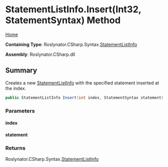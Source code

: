 <a name="_top"></a>

# StatementListInfo\.Insert\(Int32, StatementSyntax\) Method

[Home](../../../../../README.md#_top)

**Containing Type**: Roslynator\.CSharp\.Syntax\.[StatementListInfo](../README.md#_top)

**Assembly**: Roslynator\.CSharp\.dll

## Summary

Creates a new [StatementListInfo](../README.md#_top) with the specified statement inserted at the index\.

```csharp
public StatementListInfo Insert(int index, StatementSyntax statement)
```

### Parameters

#### index

#### statement

### Returns

Roslynator\.CSharp\.Syntax\.[StatementListInfo](../README.md#_top)

